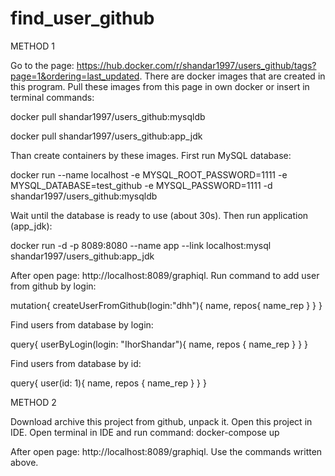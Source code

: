 # find_user_github

METHOD 1

Go to the page: https://hub.docker.com/r/shandar1997/users_github/tags?page=1&ordering=last_updated. There are docker images that are created in this program. Pull these images from this page in own docker or insert in terminal commands:

docker pull shandar1997/users_github:mysqldb

docker pull shandar1997/users_github:app_jdk

Than create containers by these images. First run MySQL database:

docker run --name localhost -e MYSQL_ROOT_PASSWORD=1111 -e MYSQL_DATABASE=test_github -e MYSQL_PASSWORD=1111 -d shandar1997/users_github:mysqldb

Wait until the database is ready to use (about 30s). Then run application (app_jdk):

docker run -d -p 8089:8080 --name app --link localhost:mysql  shandar1997/users_github:app_jdk

After open page: http://localhost:8089/graphiql. Run command to add user from github by login:

mutation{
  createUserFromGithub(login:"dhh"){
    name,
    repos{
      name_rep
    }
  }
}

Find users from database by login:

query{
    userByLogin(login: "IhorShandar"){
    name,
    repos {
      name_rep
    }
  }
}


Find users from database by id:

query{
    user(id: 1){
    name,
    repos {
      name_rep
    }
  }
}

METHOD 2

Download archive this project from github, unpack it. Open this project in IDE. Open terminal in IDE and run command: docker-compose up

After open page: http://localhost:8089/graphiql. Use the commands written above.
